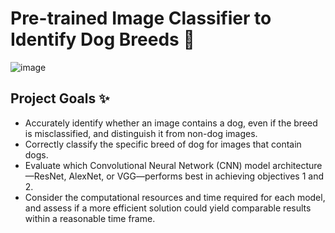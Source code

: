 # Pre-trained Image Classifier to Identify Dog Breeds 🐶

![image](https://github.com/user-attachments/assets/83310c03-1a42-48dc-9b24-1e3be0921c22)


## Project Goals ✨

- Accurately identify whether an image contains a dog, even if the breed is misclassified, and distinguish it from non-dog images.
- Correctly classify the specific breed of dog for images that contain dogs.
- Evaluate which Convolutional Neural Network (CNN) model architecture—ResNet, AlexNet, or VGG—performs best in achieving objectives 1 and 2.
- Consider the computational resources and time required for each model, and assess if a more efficient solution could yield comparable results within a reasonable time frame.
